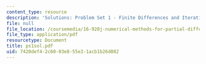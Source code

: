 ```yaml
---
content_type: resource
description: 'Solutions: Problem Set 1 - Finite Differences and Iterative Methods'
file: null
file_location: /coursemedia/16-920j-numerical-methods-for-partial-differential-equations-sma-5212-spring-2003/7420def42c6003e855e31acb1b26d082_ps1sol.pdf
file_type: application/pdf
resourcetype: Document
title: ps1sol.pdf
uid: 7420def4-2c60-03e8-55e3-1acb1b26d082
---
```

